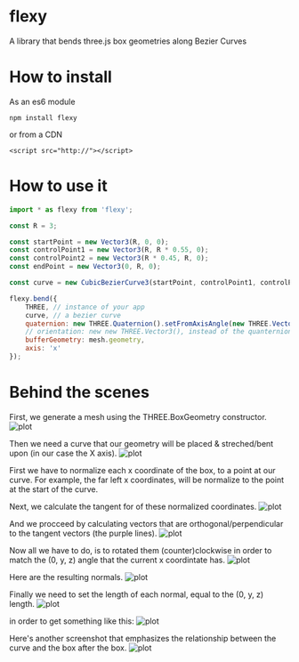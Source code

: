 # flexy
A library that bends three.js box geometries along Bezier Curves

# How to install

As an es6 module

```
npm install flexy
```

or from a CDN

```
<script src="http://"></script>
```

# How to use it

```js
import * as flexy from 'flexy';

const R = 3;

const startPoint = new Vector3(R, 0, 0);
const controlPoint1 = new Vector3(R, R * 0.55, 0);
const controlPoint2 = new Vector3(R * 0.45, R, 0);
const endPoint = new Vector3(0, R, 0);

const curve = new CubicBezierCurve3(startPoint, controlPoint1, controlPoint2, endPoint);

flexy.bend({
    THREE, // instance of your app
    curve, // a bezier curve
    quaternion: new THREE.Quaternion().setFromAxisAngle(new THREE.Vector3(), 0), // indicates the global orientation of the curve. for 2D designs you could use that quanternion
    // orientation: new new THREE.Vector3(), instead of the quanternion, directly provide the needed vector
    bufferGeometry: mesh.geometry,
    axis: 'x'
});
```

# Behind the scenes

First, we generate a mesh using the THREE.BoxGeometry constructor.
![plot](./img/geometry.png)

Then we need a curve that our geometry will be placed & streched/bent upon (in our case the X axis).
![plot](./img/curve.png)

First we have to normalize each x coordinate of the box, to a point at our curve. For example, the far left x coordinates, will be normalize to the point at the start of the curve.

Next, we calculate the tangent for of these normalized coordinates.
![plot](./img/tangents.png)

And we procceed by calculating vectors that are orthogonal/perpendicular to the tangent vectors (the purple lines).
![plot](./img/orthogonals.png)

Now all we have to do, is to rotated them (counter)clockwise in order to match the (0, y, z) angle that the current x coordintate has.
![plot](./img/rotation1.png)

Here are the resulting normals.
![plot](./img/rotation2.png)

Finally we need to set the length of each normal, equal to the (0, y, z) length.
![plot](./img/final%20position.png)

in order to get something like this:
![plot](./img/bent%20geometry.png)

Here's another screenshot that emphasizes the relationship between the curve and the box after the box.
![plot](./img/bend%20geometry%20wireframe.png)